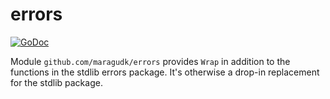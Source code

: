# errors

[![GoDoc](https://godoc.org/github.com/maragudk/errors?status.svg)](https://godoc.org/github.com/maragudk/errors)

Module `github.com/maragudk/errors` provides `Wrap` in addition to the functions in the stdlib errors package.
It's otherwise a drop-in replacement for the stdlib package.
